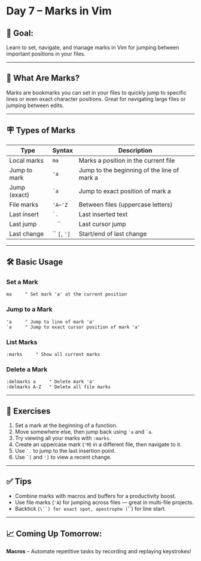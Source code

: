 # Day 7 – Marks in Vim

## 🎯 Goal:

Learn to set, navigate, and manage marks in Vim for jumping between important positions in your files.

---

## 📘 What Are Marks?

Marks are bookmarks you can set in your files to quickly jump to specific lines or even exact character positions. Great for navigating large files or jumping between edits.

---

## 🪧 Types of Marks

| Type         | Syntax         | Description                                 |
| ------------ | -------------- | ------------------------------------------- |
| Local marks  | `ma`           | Marks a position in the current file        |
| Jump to mark | `'a`           | Jump to the beginning of the line of mark a |
| Jump (exact) | `` `a ``       | Jump to exact position of mark a            |
| File marks   | `'A`–`'Z`      | Between files (uppercase letters)           |
| Last insert  | `` `. ``       | Last inserted text                          |
| Last jump    | ` ` \`\`       | Last cursor jump                            |
| Last change  | \`\` `[`, `']` | Start/end of last change                    |

---

## 🛠️ Basic Usage

### Set a Mark

```vim
ma     " Set mark 'a' at the current position
```

### Jump to a Mark

```vim
'a     " Jump to line of mark 'a'
`a     " Jump to exact cursor position of mark 'a'
```

### List Marks

```vim
:marks     " Show all current marks
```

### Delete a Mark

```vim
:delmarks a     " Delete mark 'a'
:delmarks A-Z   " Delete all file marks
```

---

## 💪 Exercises

1. Set a mark at the beginning of a function.
2. Move somewhere else, then jump back using `'a` and `` `a ``.
3. Try viewing all your marks with `:marks`.
4. Create an uppercase mark (`'M`) in a different file, then navigate to it.
5. Use `` `. `` to jump to the last insertion point.
6. Use `` `[ `` and `']` to view a recent change.

---

## ✅ Tips

- Combine marks with macros and buffers for a productivity boost.
- Use file marks (`'A`) for jumping across files — great in multi-file projects.
- Backtick (` \``) for exact spot, apostrophe ( `'\`) for line start.

---

## 📈 Coming Up Tomorrow:

**Macros** – Automate repetitive tasks by recording and replaying keystrokes!
